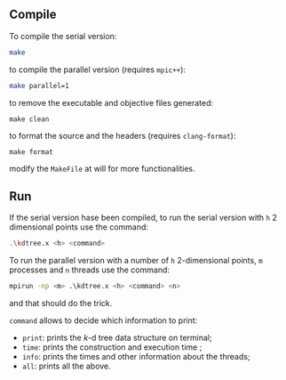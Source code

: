 ## Compile
To compile the serial version:

```bash
make
```

to compile the parallel version (requires `mpic++`):
```bash
make parallel=1
```

to remove the executable and objective files generated:
```
make clean
```

to format the source and the headers (requires `clang-format`):
```
make format
```

modify the `MakeFile` at will for more functionalities.

## Run
If the serial version hase been compiled, to run the serial version with `h` 2 dimensional points use the command:

```bash
.\kdtree.x <h> <command>
```
	
To run the parallel version with a number of `h` 2-dimensional points, `m` processes and `n` threads use the command:

```bash
mpirun -np <m> .\kdtree.x <h> <command> <n>
```

and that should do the trick.

`command` allows to decide which information to print:

- `print`: prints the *k*-d tree data structure on terminal;
- `time`: prints the construction and execution time ;
- `info`: prints the times and other information about the threads;
- `all`: prints all the above.
